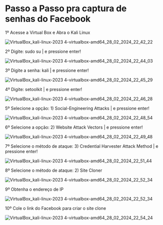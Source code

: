 # Passo a Passo pra captura de senhas do Facebook

1º Acesse a Virtual Box e Abra o Kali Linux

![VirtualBox_kali-linux-2023 4-virtualbox-amd64_28_02_2024_22_42_22](https://github.com/pedroheinrich/cyber-security-phishing/assets/97209403/db9ada1b-2801-4cc8-a832-9264e4212824)

2º Digite: sudo su   | e pressione enter! 

![VirtualBox_kali-linux-2023 4-virtualbox-amd64_28_02_2024_22_44_03](https://github.com/pedroheinrich/cyber-security-phishing/assets/97209403/07f701ef-534b-454a-9bdb-edda9f5bcbc7)

3º Digite a senha: kali | e pressione enter!

![VirtualBox_kali-linux-2023 4-virtualbox-amd64_28_02_2024_22_45_29](https://github.com/pedroheinrich/cyber-security-phishing/assets/97209403/3378771f-c362-4d61-95f5-15e28059d1db)

4º Digite: setoolkit  | e pressione enter!

![VirtualBox_kali-linux-2023 4-virtualbox-amd64_28_02_2024_22_46_28](https://github.com/pedroheinrich/cyber-security-phishing/assets/97209403/b0b4f574-fec3-4363-a503-0b49a3bb440c)

5º Selecione a opção: 1) Social-Engineering Attacks | e pressione enter!

![VirtualBox_kali-linux-2023 4-virtualbox-amd64_28_02_2024_22_48_54](https://github.com/pedroheinrich/cyber-security-phishing/assets/97209403/3071129b-ee77-42b0-a65a-a938697a6c56)

6º Selecione a opção: 2) Website Attack Vectors | e pressione enter!

![VirtualBox_kali-linux-2023 4-virtualbox-amd64_28_02_2024_22_49_48](https://github.com/pedroheinrich/cyber-security-phishing/assets/97209403/069d470c-1885-466d-af70-6c1bcde57a71)

7º Selecione o método de ataque: 3) Credential Harvester Attack Method | e pressione enter!

![VirtualBox_kali-linux-2023 4-virtualbox-amd64_28_02_2024_22_51_44](https://github.com/pedroheinrich/cyber-security-phishing/assets/97209403/2f53e2ee-9798-4efb-930f-b54513e0e38f)

8º Selecione o método de ataque: 2) Site Cloner 

![VirtualBox_kali-linux-2023 4-virtualbox-amd64_28_02_2024_22_52_34](https://github.com/pedroheinrich/cyber-security-phishing/assets/97209403/e7248928-626f-423f-bfc5-6de271e719cc)

9º Obtenha o endereço de IP

![VirtualBox_kali-linux-2023 4-virtualbox-amd64_28_02_2024_22_52_34](https://github.com/pedroheinrich/cyber-security-phishing/assets/97209403/e15cbda1-9ede-431e-9919-99b318b62c0e)


10º Cole o link do Facebook para criar o site clone

![VirtualBox_kali-linux-2023 4-virtualbox-amd64_28_02_2024_22_54_24](https://github.com/pedroheinrich/cyber-security-phishing/assets/97209403/9d509900-a7e8-406e-b5b0-2c860e3f82c0)

